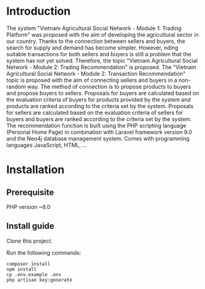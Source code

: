 # Introduction
The system "Vietnam Agricultural Social Network - Module 1: Trading Platform"
was proposed with the aim of developing the agricultural sector in our country. Thanks to
the connection between sellers and buyers, the search for supply and demand has become
simpler. However, nding suitable transactions for both sellers and buyers is still a problem
that the system has not yet solved. Therefore, the topic "Vietnam Agricultural Social
Network - Module 2: Trading Recommendation" is proposed.
The "Vietnam Agricultural Social Network - Module 2: Transaction Recommendation"
topic is proposed with the aim of connecting sellers and buyers in a non-random way. The
method of connection is to propose products to buyers and propose buyers to sellers.
Proposals for buyers are calculated based on the evaluation criteria of buyers for
products provided by the system and products are ranked according to the criteria set by
the system.
Proposals for sellers are calculated based on the evaluation criteria of sellers for
buyers and buyers are ranked according to the criteria set by the system.
The recommendation function is built using the PHP scripting language (Personal
Home Page) in combination with Laravel framework version 9.0 and the Neo4j database
management system. Comes with programming languages JavaScript, HTML, …
# Installation
## Prerequisite
PHP version ~8.0

## Install guide
Clone this project.

Run the following commands:
```
composer install
npm install
cp .env.example .env
php artisan key:generate
```


